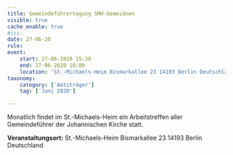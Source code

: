```yaml
---
title: Gemeindeführertagung SMH-Gemeidnen
visible: true
cache_enable: true
#ics: 
date: 27-06-20
rule: 
event:
	start: 27-06-2020 15:30
	end: 27-06-2020 18:00
	location: 'St.-Michaels-Heim Bismarkallee 23 14193 Berlin Deutschland'
taxonomy:
	category: ['Amtsträger']
	tag: ['Juni 2020']

---
```

Monatlich findet im St.-Michaels-Heim ein Arbeitstreffen aller Gemeindeführer der Johannischen Kirche statt.



**Veranstaltungsort:** St.-Michaels-Heim
Bismarkallee 23
14193 Berlin
Deutschland

